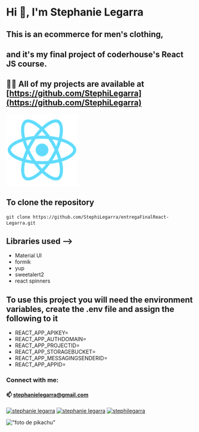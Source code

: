 # Hi 👋, I'm Stephanie Legarra

## This is an ecommerce for men's clothing,

## and it's my final project of coderhouse's React JS course.

## 👨‍💻 All of my projects are available at [https://github.com/StephiLegarra](https://github.com/StephiLegarra)

!["Logo de react"](/public/logo192.png)

## To clone the repository

```
git clone https://github.com/StephiLegarra/entregaFinalReact-Legarra.git
```

## Libraries used -->

- Material UI
- formik
- yup
- sweetalert2
- react spinners

## To use this project you will need the environment variables, create the .env file and assign the following to it

- REACT_APP_APIKEY=
- REACT_APP_AUTHDOMAIN=
- REACT_APP_PROJECTID=
- REACT_APP_STORAGEBUCKET=
- REACT_APP_MESSAGINGSENDERID=
- REACT_APP_APPID=

### Connect with me:

#### 📫 **stephanielegarra@gmail.com**

<p align="left">
<a href="https://linkedin.com/in/stephanie legarra" target="blank"><img align="center" src="https://raw.githubusercontent.com/rahuldkjain/github-profile-readme-generator/master/src/images/icons/Social/linked-in-alt.svg" alt="stephanie legarra" height="30" width="40" /></a>
<a href="https://fb.com/stephanie legarra" target="blank"><img align="center" src="https://raw.githubusercontent.com/rahuldkjain/github-profile-readme-generator/master/src/images/icons/Social/facebook.svg" alt="stephanie legarra" height="30" width="40" /></a>
<a href="https://instagram.com/stephilegarra" target="blank"><img align="center" src="https://raw.githubusercontent.com/rahuldkjain/github-profile-readme-generator/master/src/images/icons/Social/instagram.svg" alt="stephilegarra" height="30" width="40" /></a>
</p>

!["foto de pikachu"](https://cdn.hobbyconsolas.com/sites/navi.axelspringer.es/public/media/image/2022/11/pikachu-pokemon-escarlata-purpura-2888180.jpg?tf=3840x)

